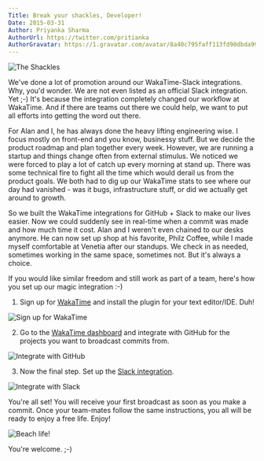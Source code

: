 ```yaml
---
Title: Break your shackles, Developer!
Date: 2015-03-31
Author: Priyanka Sharma
AuthorUrl: https://twitter.com/pritianka
AuthorGravatar: https://1.gravatar.com/avatar/8a40c795faff113fd90dbda994d43156
---
```

![The Shackles](https://wakatime.com/static/img/blog/office.png "The Shackles")

We've done a lot of promotion around our WakaTime-Slack integrations.  Why, you'd wonder.  We are not even listed as an official Slack integration.  Yet ;-)  It's because the integration completely changed our workflow at WakaTime.  And if there are teams out there we could help, we want to put all efforts into getting the word out there. 

For Alan and I, he has always done the heavy lifting engineering wise.  I focus mostly on front-end and you know, businessy stuff.  But we decide the product roadmap and plan together every week.  However, we are running a startup and things change often from external stimulus.  We noticed we were forced to play a lot of catch up every morning at stand up.  There was some technical fire to fight all the time which would derail us from the product goals.  We both had to dig up our WakaTime stats to see where our day had vanished - was it bugs, infrastructure stuff, or did we actually get around to growth. 

So we built the WakaTime integrations for GitHub + Slack to make our lives easier.  Now we could suddenly see in real-time when a commit was made and how much time it cost.  Alan and I weren't even chained to our desks anymore.  He can now set up shop at his favorite, Philz Coffee, while I made myself comfortable at Venetia after our standups.  We check in as needed, sometimes working in the same space, sometimes not.  But it's always a choice. 

If you would like similar freedom and still work as part of a team, here's how you set up our magic integration :-)

1.  Sign up for [WakaTime](https://wakatime.com) and install the plugin for your text editor/IDE.  Duh!

![Sign up for WakaTime](https://wakatime.com/static/img/blog/lp.png "The Shackles")


2.  Go to the [WakaTime dashboard](https://wakatime.com/dashboard) and integrate with GitHub for the projects you want to broadcast commits from. 

![Integrate with GitHub](https://wakatime.com/static/img/blog/gh-integrate.png "Integrate with GitHub")


3.  Now the final step.  Set up the [Slack integration](https://wakatime.com/integrations/slack).

![Integrate with Slack](https://wakatime.com/static/img/blog/slack-integration.png "Integrate with Slack")


You're all set!  You will receive your first broadcast as soon as you make a commit.  Once your team-mates follow the same instructions, you all will be ready to enjoy a free life.  Enjoy!

![Beach life!](https://wakatime.com/static/img/blog/beach.png "Beach life!")


You're welcome. ;-)
